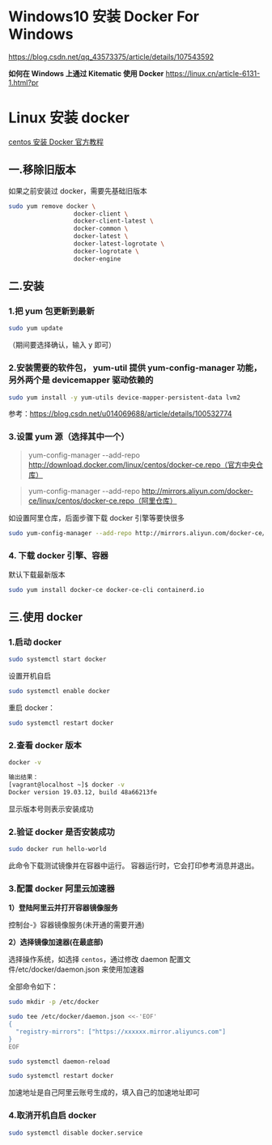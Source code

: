 # Windows10 安装 Docker For Windows

https://blog.csdn.net/qq_43573375/article/details/107543592

**如何在 Windows 上通过 Kitematic 使用 Docker**
https://linux.cn/article-6131-1.html?pr

# Linux 安装 docker

[centos 安装 Docker 官方教程](https://docs.docker.com/engine/install/centos/)

## 一.移除旧版本

如果之前安装过 docker，需要先基础旧版本

```sh
sudo yum remove docker \
                  docker-client \
                  docker-client-latest \
                  docker-common \
                  docker-latest \
                  docker-latest-logrotate \
                  docker-logrotate \
                  docker-engine

```

## 二.安装

### 1.把 yum 包更新到最新

```sh
sudo yum update
```

（期间要选择确认，输入 y 即可）

### 2.安装需要的软件包， yum-util 提供 yum-config-manager 功能，另外两个是 devicemapper 驱动依赖的

```sh
sudo yum install -y yum-utils device-mapper-persistent-data lvm2
```

参考：https://blog.csdn.net/u014069688/article/details/100532774

### 3.设置 yum 源（选择其中一个）

> yum-config-manager --add-repo http://download.docker.com/linux/centos/docker-ce.repo（官方中央仓库）

> yum-config-manager --add-repo http://mirrors.aliyun.com/docker-ce/linux/centos/docker-ce.repo（阿里仓库）

如设置阿里仓库，后面步骤下载 docker 引擎等要快很多

```sh
sudo yum-config-manager --add-repo http://mirrors.aliyun.com/docker-ce/linux/centos/docker-ce.repo
```

### 4. 下载 docker 引擎、容器

默认下载最新版本

```sh
sudo yum install docker-ce docker-ce-cli containerd.io
```

## 三.使用 docker

### 1.启动 docker

```sh
sudo systemctl start docker
```

设置开机自启

```sh
sudo systemctl enable docker

```

重启 docker：

```sh
sudo systemctl restart docker

```

### 2.查看 docker 版本

```sh
docker -v

输出结果：
[vagrant@localhost ~]$ docker -v
Docker version 19.03.12, build 48a66213fe
```

显示版本号则表示安装成功

### 2.验证 docker 是否安装成功

```sh
sudo docker run hello-world

```

此命令下载测试镜像并在容器中运行。 容器运行时，它会打印参考消息并退出。

### 3.配置 docker 阿里云加速器

**1）登陆阿里云并打开容器镜像服务**

控制台-》容器镜像服务(未开通的需要开通)

**2）选择镜像加速器(在最底部)**

选择操作系统，如选择 `centos`，通过修改 daemon 配置文件/etc/docker/daemon.json 来使用加速器

全部命令如下：

```sh
sudo mkdir -p /etc/docker

sudo tee /etc/docker/daemon.json <<-'EOF'
{
  "registry-mirrors": ["https://xxxxxx.mirror.aliyuncs.com"]
}
EOF

sudo systemctl daemon-reload

sudo systemctl restart docker

```

加速地址是自己阿里云账号生成的，填入自己的加速地址即可

### 4.取消开机自启 docker

```sh
sudo systemctl disable docker.service
```
